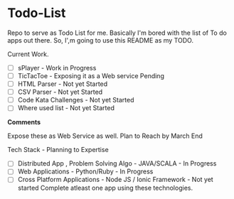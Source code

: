 # Todo-List
Repo to serve as Todo List for me.
Basically I'm bored with the list of To do apps out there. So, I',m going to use this README as my TODO.

Current Work. 
 - [ ] sPlayer     - Work in Progress
 - [ ] TicTacToe   - Exposing it as a Web service Pending
 - [ ] HTML Parser - Not yet Started
 - [ ] CSV Parser  - Not yet Started
 - [ ] Code Kata Challenges - Not yet Started
 - [ ] Where used list      - Not yet Started 

<b>Comments</b>

Expose these as Web Service as well. 
Plan to Reach by March End

Tech Stack - Planning to Expertise
- [ ] Distributed App , Problem Solving Algo - JAVA/SCALA                 - In Progress
- [ ] Web Applications                       - Python/Ruby                - In Progress
- [ ] Cross Platform Applications            - Node JS / Ionic Framework  - Not yet started
Complete atleast one app using these technologies.
